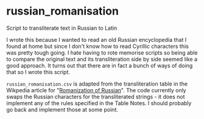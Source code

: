 # russian_romanisation
Script to transliterate text in Russian to Latin

I wrote this because I wanted to read an old Russian encyclopedia that I found at home but since I don't know how to read Cyrillic characters this was pretty tough going. I hate having to rote memorise scripts so being able to compare the original text and its transliteration side by side seemed like a good approach. It turns out that there are in fact a bunch of ways of doing that so I wrote this script.

`russian_romanisation.csv` is adapted from the transliteration table in the Wikpedia article for "[Romanization of Russian](https://en.wikipedia.org/wiki/Romanization_of_Russian#Transliteration_table)". The code currently only swaps the Russian characters for the transliterated strings - it does not implement any of the rules specified in the Table Notes. I should probably go back and implement those at some point.
